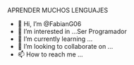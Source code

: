    APRENDER MUCHOS LENGUAJES

- 👋 Hi, I’m @FabianG06
- 👀 I’m interested in ...Ser Programador 
- 🌱 I’m currently learning ...
- 💞️ I’m looking to collaborate on ...
- 📫 How to reach me ...

<!---
FabianG06/FabianG06 is a ✨ special ✨ repository because its `README.md` (this file) appears on your GitHub profile.
You can click the Preview link to take a look at your changes.
--->
